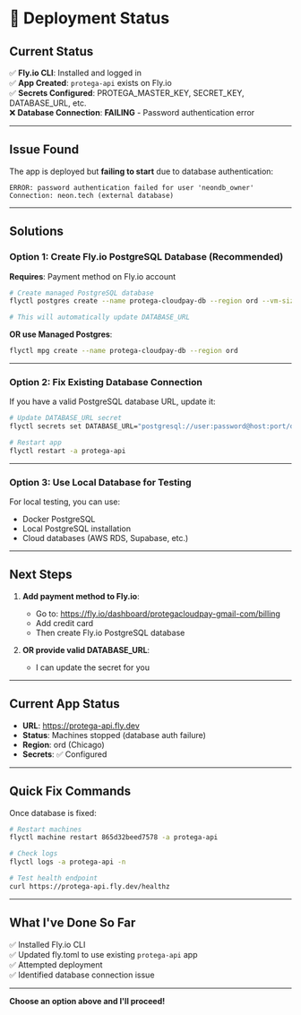 # 🚀 Deployment Status

## Current Status

✅ **Fly.io CLI**: Installed and logged in  
✅ **App Created**: `protega-api` exists on Fly.io  
✅ **Secrets Configured**: PROTEGA_MASTER_KEY, SECRET_KEY, DATABASE_URL, etc.  
❌ **Database Connection**: **FAILING** - Password authentication error

---

## Issue Found

The app is deployed but **failing to start** due to database authentication:

```
ERROR: password authentication failed for user 'neondb_owner'
Connection: neon.tech (external database)
```

---

## Solutions

### Option 1: Create Fly.io PostgreSQL Database (Recommended)

**Requires**: Payment method on Fly.io account

```bash
# Create managed PostgreSQL database
flyctl postgres create --name protega-cloudpay-db --region ord --vm-size shared-cpu-1x

# This will automatically update DATABASE_URL
```

**OR use Managed Postgres**:
```bash
flyctl mpg create --name protega-cloudpay-db --region ord
```

---

### Option 2: Fix Existing Database Connection

If you have a valid PostgreSQL database URL, update it:

```bash
# Update DATABASE_URL secret
flyctl secrets set DATABASE_URL="postgresql://user:password@host:port/database" -a protega-api

# Restart app
flyctl restart -a protega-api
```

---

### Option 3: Use Local Database for Testing

For local testing, you can use:
- Docker PostgreSQL
- Local PostgreSQL installation
- Cloud databases (AWS RDS, Supabase, etc.)

---

## Next Steps

1. **Add payment method to Fly.io**:
   - Go to: https://fly.io/dashboard/protegacloudpay-gmail-com/billing
   - Add credit card
   - Then create Fly.io PostgreSQL database

2. **OR provide valid DATABASE_URL**:
   - I can update the secret for you

---

## Current App Status

- **URL**: https://protega-api.fly.dev
- **Status**: Machines stopped (database auth failure)
- **Region**: ord (Chicago)
- **Secrets**: ✅ Configured

---

## Quick Fix Commands

Once database is fixed:

```bash
# Restart machines
flyctl machine restart 865d32beed7578 -a protega-api

# Check logs
flyctl logs -a protega-api -n

# Test health endpoint
curl https://protega-api.fly.dev/healthz
```

---

## What I've Done So Far

✅ Installed Fly.io CLI  
✅ Updated fly.toml to use existing `protega-api` app  
✅ Attempted deployment  
✅ Identified database connection issue  

---

**Choose an option above and I'll proceed!**

